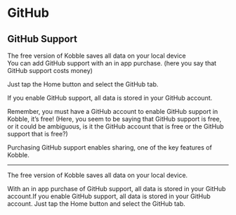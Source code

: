 # GitHub
## GitHub Support

The free version of Kobble saves all data on your local device   
You can add GitHub support with an in app purchase. (here you say that GitHub support costs money)

Just tap the Home button and select the GitHub tab.

If you enable GitHub support, all data is stored in your GitHub account.

Remember, you must have a GitHub account to enable GitHub support in Kobble, it’s free! (Here, you seem to be saying that GitHub support is free, or it could be ambiguous, is it the GitHub account that is free or the GitHub support that is free?)

Purchasing GitHub support enables sharing, one of the key features of Kobble.

***

The free version of Kobble saves all data on your local device. 

With an in app purchase of GitHub support, all data is stored in your GitHub account.If you enable GitHub support, all data is stored in your GitHub account. Just tap the Home button and select the GitHub tab.
